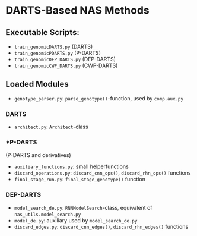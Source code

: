 # DARTS-Based NAS Methods

## Executable Scripts:

* `train_genomicDARTS.py` (DARTS)
* `train_genomicPDARTS.py` (P-DARTS)
* `train_genomicDEP_DARTS.py` (DEP-DARTS)
* `train_genomicCWP_DARTS.py` (CWP-DARTS)

## Loaded Modules

* `genotype_parser.py`: `parse_genotype()`-function, used by `comp.aux.py`

### DARTS

* `architect.py`: `Architect`-class

### *P-DARTS
(P-DARTS and derivatives)
* `auxiliary_functions.py`: small helperfunctions
* `discard_operations.py`: `discard_cnn_ops()`, `discard_rhn_ops()` functions
* `final_stage_run.py`: `final_stage_genotype()` function

### DEP-DARTS

* `model_search_de.py`: `RNNModelSearch`-class, equivalent of `nas_utils.model_search.py`
* `model_de.py`: auxiliary used by `model_search_de.py`
* `discard_edges.py`: `discard_cnn_edges()`, `discard_rhn_edges()` functions
